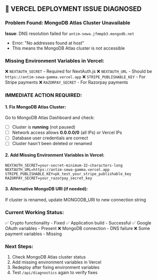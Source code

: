 ## 🚨 VERCEL DEPLOYMENT ISSUE DIAGNOSED

### Problem Found: MongoDB Atlas Cluster Unavailable

**Issue**: DNS resolution failed for `antim-sewa.jfmmpb3.mongodb.net`
- Error: "No addresses found at host"
- This means the MongoDB Atlas cluster is not accessible

### Missing Environment Variables in Vercel:
❌ `NEXTAUTH_SECRET` - Required for NextAuth.js
❌ `NEXTAUTH_URL` - Should be `https://antim-sewa-gamma.vercel.app`
❌ `STRIPE_PUBLISHABLE_KEY` - For Stripe payments
❌ `RAZORPAY_SECRET` - For Razorpay payments

### IMMEDIATE ACTION REQUIRED:

#### 1. Fix MongoDB Atlas Cluster:
Go to MongoDB Atlas Dashboard and check:
- [ ] Cluster is **running** (not paused)
- [ ] Network access allows **0.0.0.0/0** (all IPs) or Vercel IPs
- [ ] Database user credentials are correct
- [ ] Cluster hasn't been deleted or renamed

#### 2. Add Missing Environment Variables in Vercel:
```
NEXTAUTH_SECRET=your-secret-minimum-32-characters-long
NEXTAUTH_URL=https://antim-sewa-gamma.vercel.app
STRIPE_PUBLISHABLE_KEY=pk_test_your_stripe_publishable_key
RAZORPAY_SECRET=your_razorpay_secret_key
```

#### 3. Alternative MongoDB URI (if needed):
If cluster is renamed, update MONGODB_URI to new connection string

### Current Working Status:
✅ Crypto functionality - Fixed
✅ Application build - Successful
✅ Google OAuth variables - Present
❌ MongoDB connection - DNS failure
❌ Some payment variables - Missing

### Next Steps:
1. Check MongoDB Atlas cluster status
2. Add missing environment variables in Vercel
3. Redeploy after fixing environment variables
4. Test `/api/diagnostics` again to verify fixes
